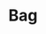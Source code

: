 ---
title: Bag
price: R80 000
limit: 1
logo: bag-jhb.png
large-logo: bag-header.png
logo_size: 100

#benefits
passes: 1
discount_disabled: false

exclusive:
    - Exclusive branding on delegate bag redemption voucher
    - Exclusive logo on eco-friendly delegate bag
    
sold_out: no
order: 90
---